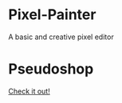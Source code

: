# Pixel-Painter
A basic and creative pixel editor

# Pseudoshop
[Check it out!](http://jsbmme.github.io/Pixel-Painter/)
